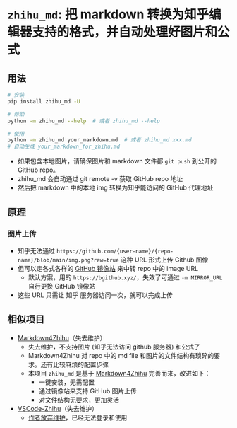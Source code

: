 # `zhihu_md`: 把 markdown 转换为知乎编辑器支持的格式，并自动处理好图片和公式

## 用法
```bash
# 安装
pip install zhihu_md -U

# 帮助
python -m zhihu_md --help  # 或者 zhihu_md --help

# 使用
python -m zhihu_md your_markdown.md  # 或者 zhihu_md xxx.md
# 自动生成 your_markdown_for_zhihu.md
```
- 如果包含本地图片，请确保图片和 markdown 文件都 `git push` 到公开的 GitHub repo。
- zhihu_md 会自动通过 git remote -v 获取 GitHub repo 地址
- 然后把 markdown 中的本地 img 转换为知乎能访问的 GitHub 代理地址

## 原理
### 图片上传
- 知乎无法通过 `https://github.com/{user-name}/{repo-name}/blob/main/img.png?raw=true` 这种 URL 形式上传 Github 图像
- 但可以走各式各样的 [GitHub 镜像站](https://zhuanlan.zhihu.com/p/706370088) 来中转 repo 中的 image URL
    - 默认方案，用的 `https://bgithub.xyz/`，失效了可通过 `-m MIRROR_URL` 自行更换 GitHub 镜像站
- 这些 URL 只需让 知乎 服务器访问一次，就可以完成上传


## 相似项目
- [Markdown4Zhihu](https://github.com/miracleyoo/Markdown4Zhihu)（失去维护）
    - 失去维护，不支持图片 (知乎无法访问 github 服务器) 和公式了
    - Markdown4Zhihu 对 repo 中的 md file 和图片的文件结构有琐碎的要求。还有比较麻烦的配置步骤
    - 本项目 `zhihu_md` 是基于 [Markdown4Zhihu](https://zhuanlan.zhihu.com/p/97455277) 完善而来，改进如下：
        - 一键安装，无需配置
        - 通过镜像站来支持 GitHub 图片上传
        - 对文件结构无要求，更加灵活
- [VSCode-Zhihu](https://github.com/niudai/VSCode-Zhihu)（失去维护）
    - [作者放弃维护](https://github.com/niudai/VSCode-Zhihu/issues/193)，已经无法登录和使用

